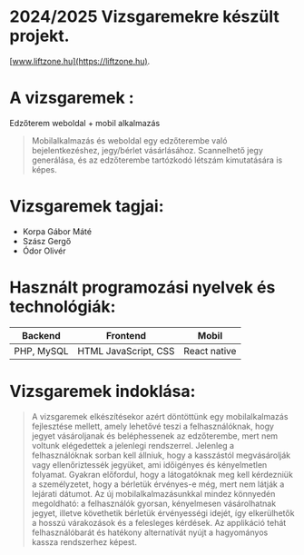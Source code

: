
# 2024/2025 Vizsgaremekre készült projekt.
[www.liftzone.hu](https://liftzone.hu).

# A vizsgaremek :
Edzőterem weboldal + mobil alkalmazás
> Mobilalkalmazás és weboldal egy edzőterembe való bejelentkezéshez,
> jegy/bérlet vásárlásához. Scannelhető jegy generálása, és az
> edzőterembe tartózkodó létszám kimutatására is képes.

# Vizsgaremek tagjai:
- Korpa Gábor Máté
- Szász Gergő
- Ódor Olivér

# Használt programozási nyelvek és technológiák:
| Backend | Frontend | Mobil |
|--|--|--|
| PHP, MySQL | HTML JavaScript, CSS | React native |


# Vizsgaremek indoklása:

> A vizsgaremek elkészítésekor azért döntöttünk egy mobilalkalmazás
> fejlesztése mellett, amely lehetővé teszi a felhasználóknak, hogy
> jegyet vásároljanak és beléphessenek az edzőterembe, mert nem voltunk
> elégedettek a jelenlegi rendszerrel. Jelenleg a felhasználóknak sorban
> kell állniuk, hogy a kasszástól megvásárolják vagy ellenőriztessék
> jegyüket, ami időigényes és kényelmetlen folyamat. Gyakran előfordul,
> hogy a látogatóknak meg kell kérdezniük a személyzetet, hogy a
> bérletük érvényes-e még, mert nem látják a lejárati dátumot. Az új
> mobilalkalmazásunkkal mindez könnyedén megoldható: a felhasználók
> gyorsan, kényelmesen vásárolhatnak jegyet, illetve követhetik bérletük
> érvényességi idejét, így elkerülhetők a hosszú várakozások és a
> felesleges kérdések. Az applikáció tehát felhasználóbarát és hatékony
> alternatívát nyújt a hagyományos kassza rendszerhez képest.





